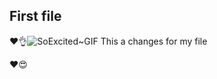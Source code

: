 ## First file

❤️👌![SoExcited~GIF](https://github.com/user-attachments/assets/110eaa2b-6b3a-469c-8c46-0b55d41128b6)
This a changes for my file 

❤️😍
